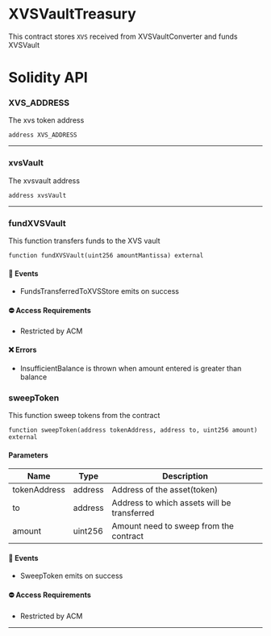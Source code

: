 # XVSVaultTreasury

This contract stores `XVS` received from XVSVaultConverter and funds XVSVault

# Solidity API

### XVS_ADDRESS

The xvs token address

```solidity
address XVS_ADDRESS
```

- - -

### xvsVault

The xvsvault address

```solidity
address xvsVault
```

- - -

### fundXVSVault

This function transfers funds to the XVS vault

```solidity
function fundXVSVault(uint256 amountMantissa) external
```

#### 📅 Events
* FundsTransferredToXVSStore emits on success

#### ⛔️ Access Requirements
* Restricted by ACM

#### ❌ Errors
* InsufficientBalance is thrown when amount entered is greater than balance

### sweepToken

This function sweep tokens from the contract

```solidity
function sweepToken(address tokenAddress, address to, uint256 amount) external
```

#### Parameters
| Name | Type | Description |
| ---- | ---- | ----------- |
| tokenAddress | address | Address of the asset(token) |
| to | address | Address to which assets will be transferred |
| amount | uint256 | Amount need to sweep from the contract |

#### 📅 Events
* SweepToken emits on success

#### ⛔️ Access Requirements
* Restricted by ACM
- - -

